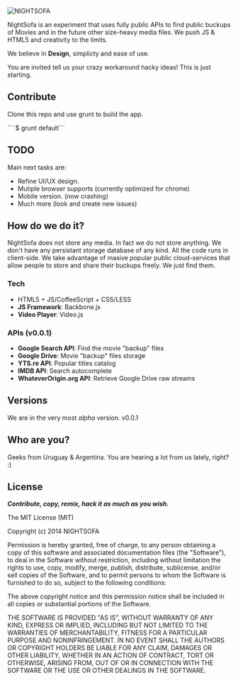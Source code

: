 ![NIGHTSOFA](http://i.imgur.com/rcdZQ34.png)


NightSofa is an experiment that uses fully public APIs to find public buckups of Movies and in the future other size-heavy media files. We push JS & HTML5 and creativity to the limits.

We believe in **Design**, simplicty and ease of use. 

You are invited tell us your crazy workaround hacky ideas! This is just starting.


## Contribute

Clone this repo and use grunt to build the app.

````$ grunt default```



## TODO
Main next tasks are:
- Refine UI/UX design.
- Mutiple browser supports (currently optimized for chrome)
- Mobile version. (now crashing)
- Much more (look and create new issues)


## How do we do it?

NightSofa does not store any media. In fact we do not store anything. We don't have any persistant storage database of any kind. All the code runs in client-side. We take advantage of masive popular public cloud-services that allow people to store and share their buckups freely. We just find them.


### Tech

- HTML5 + JS/CoffeeScript + CSS/LESS
- **JS Framework**: Backbone.js
- **Video Player**: Video.js


### APIs (v0.0.1)

- **Google Search API**: Find the movie "backup" files
- **Google Drive**: Movie "backup" files storage
- **YTS.re API**: Popular titles catalog
- **IMDB API**: Search autocomplete
- **WhateverOrigin.org API**: Retrieve Google Drive raw streams



## Versions

We are in the very most *alpha* version. v0.0.1



## Who are you?

Geeks from Uruguay & Argentina. You are hearing a lot from us lately, right? :) 



## License

***Contribute, copy, remix, hack it as much as you wish.***

The MIT License (MIT)

Copyright (c) 2014 NIGHTSOFA

Permission is hereby granted, free of charge, to any person obtaining a copy
of this software and associated documentation files (the "Software"), to deal
in the Software without restriction, including without limitation the rights
to use, copy, modify, merge, publish, distribute, sublicense, and/or sell
copies of the Software, and to permit persons to whom the Software is
furnished to do so, subject to the following conditions:

The above copyright notice and this permission notice shall be included in
all copies or substantial portions of the Software.

THE SOFTWARE IS PROVIDED "AS IS", WITHOUT WARRANTY OF ANY KIND, EXPRESS OR
IMPLIED, INCLUDING BUT NOT LIMITED TO THE WARRANTIES OF MERCHANTABILITY,
FITNESS FOR A PARTICULAR PURPOSE AND NONINFRINGEMENT. IN NO EVENT SHALL THE
AUTHORS OR COPYRIGHT HOLDERS BE LIABLE FOR ANY CLAIM, DAMAGES OR OTHER
LIABILITY, WHETHER IN AN ACTION OF CONTRACT, TORT OR OTHERWISE, ARISING FROM,
OUT OF OR IN CONNECTION WITH THE SOFTWARE OR THE USE OR OTHER DEALINGS IN
THE SOFTWARE.
